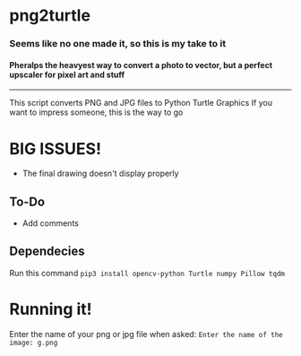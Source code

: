 # png2turtle

### Seems like no one made it, so this is my take to it

#### Pheralps the heavyest way to convert a photo to vector, but a perfect upscaler for pixel art and stuff

---

This script converts PNG and JPG files to Python Turtle Graphics
If you want to impress someone, this is the way to go

# BIG **ISSUES!**
* The final drawing doesn't display properly

## To-Do
* Add comments

## Dependecies
Run this command
    `pip3 install opencv-python Turtle numpy Pillow tqdm `
    
# Running it!
Enter the name of your png or jpg file when asked:
`Enter the name of the image: g.png`
